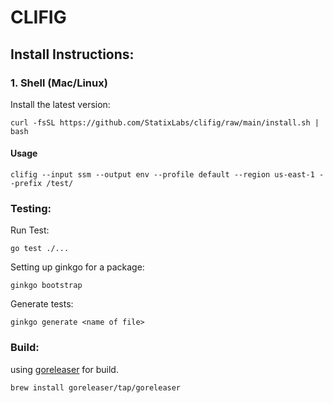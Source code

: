 # CLIFIG
## Install Instructions:

### 1. Shell (Mac/Linux)
Install the latest version:
```
curl -fsSL https://github.com/StatixLabs/clifig/raw/main/install.sh | bash
```

#### Usage
```
clifig --input ssm --output env --profile default --region us-east-1 --prefix /test/
```

### Testing:

Run Test:
```
go test ./...
```

Setting up ginkgo for a package:
```
ginkgo bootstrap
```

Generate tests:
```
ginkgo generate <name of file>
```

### Build:
using [goreleaser](https://goreleaser.com/) for build.
```
brew install goreleaser/tap/goreleaser
```
